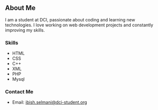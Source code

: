 ## About Me

I am a student at DCI, passionate about coding and learning new technologies. I love working on web development projects and constantly improving my skills.

### Skills

- HTML
- CSS
- C++
- XML
- PHP
- Mysql

### Contact Me

- Email: ibish.selmani@dci-student.org
